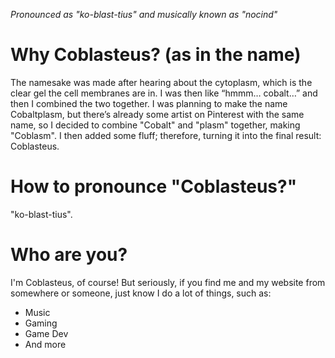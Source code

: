 *Pronounced as "ko-blast-tius" and musically known as "nocind"*

# Why Coblasteus? (as in the name)
The namesake was made after hearing about the cytoplasm, which is the clear gel the cell membranes are in. I was then like “hmmm… cobalt…” and then I combined the two together. I was planning to make the name Cobaltplasm, but there’s already some artist on Pinterest with the same name, so I decided to combine "Cobalt" and "plasm" together, making "Coblasm". I then added some fluff; therefore, turning it into the final result: Coblasteus.

# How to pronounce "Coblasteus?"
"ko-blast-tius".

# Who are you?
I'm Coblasteus, of course! But seriously, if you find me and my website from somewhere or someone, just know I do a lot of things, such as:

- Music
- Gaming
- Game Dev
- And more
